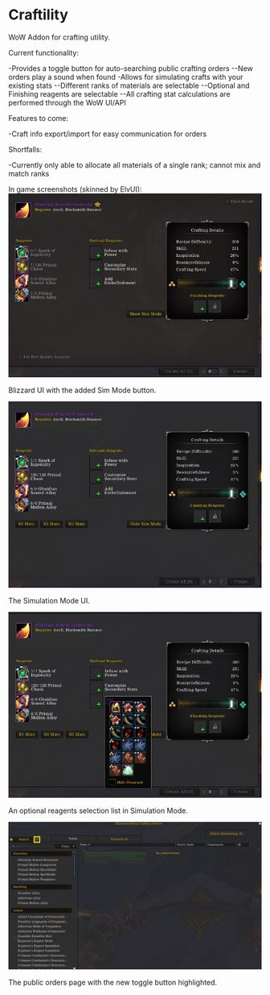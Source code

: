 # Craftility
WoW Addon for crafting utility.

Current functionality:

-Provides a toggle button for auto-searching public crafting orders
--New orders play a sound when found
-Allows for simulating crafts with your existing stats
--Different ranks of materials are selectable
--Optional and Finishing reagents are selectable
--All crafting stat calculations are performed through the WoW UI/API

Features to come:

-Craft info export/import for easy communication for orders

Shortfalls:

-Currently only able to allocate all materials of a single rank; cannot mix and match ranks

In game screenshots (skinned by ElvUI):
![Alt text](/Media/BlizzSchematic.jpg?raw=true)

Blizzard UI with the added Sim Mode button.

![Alt text](/Media/SimMode.jpg?raw=true)

The Simulation Mode UI.

![Alt text](/Media/OptionalReagents.jpg?raw=true)

An optional reagents selection list in Simulation Mode.

![Alt text](/Media/PublicOrders.jpg?raw=true)

The public orders page with the new toggle button highlighted.
